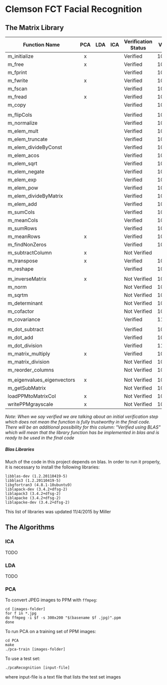 # Clemson FCT Facial Recognition

## The Matrix Library

Function Name              | PCA | LDA | ICA | Verification Status | Verify Date | Member | Dataset | Last Edit
---                        |:---:|:---:|:---:|---                  |---          |---     |---      |---
m_initialize               |  x  |     |     | Verified            | 10/21/15    | Taylor
m_free                     |  x  |     |     | Verified            | 10/21/15    | Taylor
m_fprint                   |     |     |     | Verified            | 10/21/15    | Taylor
m_fwrite                   |  x  |     |     | Verified            | 10/21/15    | Taylor
m_fscan                    |     |     |     | Verified            | 10/21/15    | Taylor
m_fread                    |  x  |     |     | Verified            | 10/21/15    | Taylor
m_copy                     |     |     |     | Verified            | 10/21/15    | Taylor
                           |     |     |     |                     |             |
m_flipCols                 |     |     |     | Verified            | 10/02/15    | James
m_normalize                |     |     |     | Verified            | 10/02/2015  | James
m_elem_mult                |     |     |     | Verified            | 10/02/2015  | James
m_elem_truncate            |     |     |     | Verified            | 10/02/2015  | James
m_elem_divideByConst       |     |     |     | Verified            | 10/02/2015  | James
m_elem_acos                |     |     |     | Verified            | 10/02/2015  | James
m_elem_sqrt                |     |     |     | Verified            | 10/02/2015  | James
m_elem_negate              |     |     |     | Verified            | 10/02/2015  | James
m_elem_exp                 |     |     |     | Verified            | 10/02/2015  | James
m_elem_pow                 |     |     |     | Verified            | 10/02/2015  | James
m_elem_divideByMatrix      |     |     |     | Verified            | 10/02/2015  | James
m_elem_add                 |     |     |     | Verified            | 10/02/2015  | James
m_sumCols                  |     |     |     | Verified            | 10/02/2015  | James
m_meanCols                 |     |     |     | Verified            | 10/02/2015  | James
m_sumRows                  |     |     |     | Verified            | 10/02/2015  | James
m_meanRows                 |  x  |     |     | Verified            | 10/06/2015  | James
m_findNonZeros             |     |     |     | Verified            | 10/06/2015  | James
m_subtractColumn           |  x  |     |     | Not Verified        |             |
m_transpose                |  x  |     |     | Verified            | 10/06/2015  | James
m_reshape                  |     |     |     | Verified            | 10/06/2015  | James
                           |     |     |     |                     |             |
m_inverseMatrix            |  x  |     |     | Not Verified        | 10/07/15    | Miller
m_norm                     |     |     |     | Not Verified        | 10/07/15    | Miller
m_sqrtm                    |     |     |     | Not Verified        | 10/07/15    | Miller
m_determinant              |     |     |     | Not Verified        | 10/07/15    | Miller
m_cofactor                 |     |     |     | Not Verified        | 10/07/15    | Miller
m_covariance               |     |     |     | Verified            | 11/05/15    | Greg
                           |     |     |     |                     |             |
m_dot_subtract             |     |     |     | Verified            | 10/21/15    | Taylor
m_dot_add                  |     |     |     | Verified            | 10/21/15    | Taylor
m_dot_division             |     |     |     | Verified            | 11/03/15    | Greg
m_matrix_multiply          |  x  |     |     | Verified            | 10/21/15    | Taylor
m_matrix_division          |     |     |     | Not Verified        | 10/21/15    | Taylor
m_reorder_columns          |     |     |     | Not Verified        | 10/21/15    | Taylor
                           |     |     |     |                     |             |
m_eigenvalues_eigenvectors |  x  |     |     | Not Verified        | 10/22/15    | Colin
m_getSubMatrix             |     |     |     | Not Verified        | 10/22/15    | Colin
loadPPMtoMatrixCol         |  x  |     |     | Not Verified        | 10/22/15    | Colin
writePPMgrayscale          |  x  |     |     | Not Verified        | 10/22/15    | Colin

_Note: When we say verified we are talking about an initial verification step which does not mean the function is fully trustworthy in the final code. There will be an additional possibility for this column: "Verified using BLAS" which will mean that the library function has be implemented in blas and is ready to be used in the final code_

##### Blas Libraries

Much of the code in this project depends on blas. In order to run it properly, it is necessary to install the following libraries:

    libblas-dev (1.2.20110419-5)
    libblas3 (1.2.20110419-5)
    libgfortran3 (4.8.1-10ubuntu9)
    liblapack-dev (3.4.2+dfsg-2)
    liblapack3 (3.4.2+dfsg-2)
    liblapacke (3.4.2+dfsg-2)
    liblapacke-dev (3.4.2+dfsg-2)

This list of libraries was updated 11/4/2015 by Miller

## The Algorithms

### ICA

TODO

### LDA

TODO

### PCA

To convert JPEG images to PPM with `ffmpeg`:

    cd [images-folder]
    for f in *.jpg
    do ffmpeg -i $f -s 300x200 "$(basename $f .jpg)".ppm
    done

To run PCA on a training set of PPM images:

    cd PCA
    make
    ./pca-train [images-folder]

To use a test set:
```
./pcaRecognition [input-file]
```
where input-file is a text file that lists the test set images
